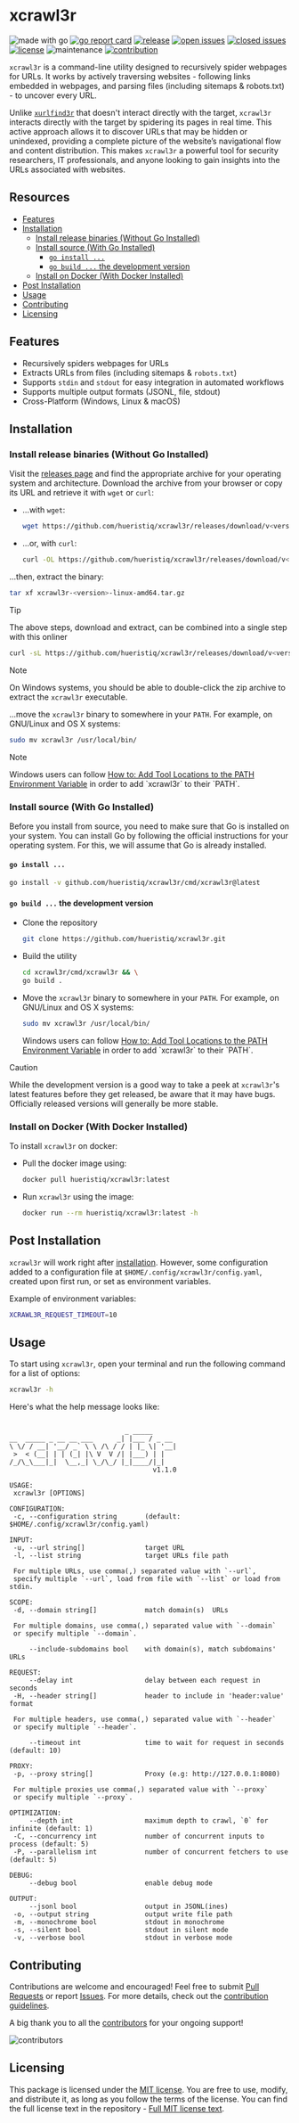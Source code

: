 # xcrawl3r

![made with go](https://img.shields.io/badge/made%20with-Go-1E90FF.svg) [![go report card](https://goreportcard.com/badge/github.com/hueristiq/xcrawl3r)](https://goreportcard.com/report/github.com/hueristiq/xcrawl3r) [![release](https://img.shields.io/github/release/hueristiq/xcrawl3r?style=flat&color=1E90FF)](https://github.com/hueristiq/xcrawl3r/releases) [![open issues](https://img.shields.io/github/issues-raw/hueristiq/xcrawl3r.svg?style=flat&color=1E90FF)](https://github.com/hueristiq/xcrawl3r/issues?q=is:issue+is:open) [![closed issues](https://img.shields.io/github/issues-closed-raw/hueristiq/xcrawl3r.svg?style=flat&color=1E90FF)](https://github.com/hueristiq/xcrawl3r/issues?q=is:issue+is:closed) [![license](https://img.shields.io/badge/license-MIT-gray.svg?color=1E90FF)](https://github.com/hueristiq/xcrawl3r/blob/master/LICENSE) ![maintenance](https://img.shields.io/badge/maintained%3F-yes-1E90FF.svg) [![contribution](https://img.shields.io/badge/contributions-welcome-1E90FF.svg)](https://github.com/hueristiq/xcrawl3r/blob/master/CONTRIBUTING.md)

`xcrawl3r` is a command-line utility designed to recursively spider webpages for URLs. It works by actively traversing websites - following links embedded in webpages, and parsing files (including sitemaps & robots.txt) - to uncover every URL.

Unlike [`xurlfind3r`](https://github.com/hueristiq/xurlfind3r/) that doesn't interact directly with the target, `xcrawl3r` interacts directly with the target by spidering its pages in real time. This active approach allows it to discover URLs that may be hidden or unindexed, providing a complete picture of the website’s navigational flow and content distribution. This makes `xcrawl3r` a powerful tool for security researchers, IT professionals, and anyone looking to gain insights into the URLs associated with websites.

## Resources

- [Features](#features)
- [Installation](#installation)
	- [Install release binaries (Without Go Installed)](#install-release-binaries-without-go-installed)
	- [Install source (With Go Installed)](#install-source-with-go-installed)
		- [`go install ...`](#go-install)
		- [`go build ...` the development version](#go-build--the-development-version)
	- [Install on Docker (With Docker Installed)](#install-on-docker-with-docker-installed)
- [Post Installation](#post-installation)
- [Usage](#usage)
- [Contributing](#contributing)
- [Licensing](#licensing)

## Features

- Recursively spiders webpages for URLs
- Extracts URLs from files (including sitemaps & `robots.txt`)
- Supports `stdin` and `stdout` for easy integration in automated workflows
- Supports multiple output formats (JSONL, file, stdout)
- Cross-Platform (Windows, Linux & macOS)

## Installation

### Install release binaries (Without Go Installed)

Visit the [releases page](https://github.com/hueristiq/xcrawl3r/releases) and find the appropriate archive for your operating system and architecture. Download the archive from your browser or copy its URL and retrieve it with `wget` or `curl`:

- ...with `wget`:

	```bash
	wget https://github.com/hueristiq/xcrawl3r/releases/download/v<version>/xcrawl3r-<version>-linux-amd64.tar.gz
	```

- ...or, with `curl`:

	```bash
	curl -OL https://github.com/hueristiq/xcrawl3r/releases/download/v<version>/xcrawl3r-<version>-linux-amd64.tar.gz
	```

...then, extract the binary:

```bash
tar xf xcrawl3r-<version>-linux-amd64.tar.gz
```

> [!TIP]
> The above steps, download and extract, can be combined into a single step with this onliner
> 
> ```bash
> curl -sL https://github.com/hueristiq/xcrawl3r/releases/download/v<version>/xcrawl3r-<version>-linux-amd64.tar.gz | tar -xzv
> ```

> [!NOTE]
> On Windows systems, you should be able to double-click the zip archive to extract the `xcrawl3r` executable.

...move the `xcrawl3r` binary to somewhere in your `PATH`. For example, on GNU/Linux and OS X systems:

```bash
sudo mv xcrawl3r /usr/local/bin/
```

> [!NOTE]
> Windows users can follow [How to: Add Tool Locations to the PATH Environment Variable](https://msdn.microsoft.com/en-us/library/office/ee537574(v=office.14).aspx) in order to add `xcrawl3r` to their `PATH`.

### Install source (With Go Installed)

Before you install from source, you need to make sure that Go is installed on your system. You can install Go by following the official instructions for your operating system. For this, we will assume that Go is already installed.

#### `go install ...`

```bash
go install -v github.com/hueristiq/xcrawl3r/cmd/xcrawl3r@latest
```

#### `go build ...` the development version

- Clone the repository

	```bash
	git clone https://github.com/hueristiq/xcrawl3r.git 
	```

- Build the utility

	```bash
	cd xcrawl3r/cmd/xcrawl3r && \
	go build .
	```

- Move the `xcrawl3r` binary to somewhere in your `PATH`. For example, on GNU/Linux and OS X systems:

	```bash
	sudo mv xcrawl3r /usr/local/bin/
	```

	Windows users can follow [How to: Add Tool Locations to the PATH Environment Variable](https://msdn.microsoft.com/en-us/library/office/ee537574(v=office.14).aspx) in order to add `xcrawl3r` to their `PATH`.


> [!CAUTION]
> While the development version is a good way to take a peek at `xcrawl3r`'s latest features before they get released, be aware that it may have bugs. Officially released versions will generally be more stable.

### Install on Docker (With Docker Installed)

To install `xcrawl3r` on docker:

- Pull the docker image using:

    ```bash
    docker pull hueristiq/xcrawl3r:latest
    ```

- Run `xcrawl3r` using the image:

    ```bash
    docker run --rm hueristiq/xcrawl3r:latest -h
    ```

## Post Installation

`xcrawl3r` will work right after [installation](#installation). However, some configuration added to a configuration file at `$HOME/.config/xcrawl3r/config.yaml`, created upon first run, or set as environment variables.

Example of environment variables:

```bash
XCRAWL3R_REQUEST_TIMEOUT=10
```

## Usage

To start using `xcrawl3r`, open your terminal and run the following command for a list of options:

```bash
xcrawl3r -h
```

Here's what the help message looks like:

```text

                             _ _____
__  _____ _ __ __ ___      _| |___ / _ __
\ \/ / __| '__/ _` \ \ /\ / / | |_ \| '__|
 >  < (__| | | (_| |\ V  V /| |___) | |
/_/\_\___|_|  \__,_| \_/\_/ |_|____/|_|
                                    v1.1.0

USAGE:
 xcrawl3r [OPTIONS]

CONFIGURATION:
 -c, --configuration string       (default: $HOME/.config/xcrawl3r/config.yaml)

INPUT:
 -u, --url string[]               target URL
 -l, --list string                target URLs file path

 For multiple URLs, use comma(,) separated value with `--url`,
 specify multiple `--url`, load from file with `--list` or load from stdin.

SCOPE:
 -d, --domain string[]            match domain(s)  URLs

 For multiple domains, use comma(,) separated value with `--domain`
 or specify multiple `--domain`.

     --include-subdomains bool    with domain(s), match subdomains' URLs

REQUEST:
     --delay int                  delay between each request in seconds
 -H, --header string[]            header to include in 'header:value' format

 For multiple headers, use comma(,) separated value with `--header`
 or specify multiple `--header`.

     --timeout int                time to wait for request in seconds (default: 10)

PROXY:
 -p, --proxy string[]             Proxy (e.g: http://127.0.0.1:8080)

 For multiple proxies use comma(,) separated value with `--proxy`
 or specify multiple `--proxy`.

OPTIMIZATION:
     --depth int                  maximum depth to crawl, `0` for infinite (default: 1)
 -C, --concurrency int            number of concurrent inputs to process (default: 5)
 -P, --parallelism int            number of concurrent fetchers to use (default: 5)

DEBUG:
     --debug bool                 enable debug mode

OUTPUT:
     --jsonl bool                 output in JSONL(ines)
 -o, --output string              output write file path
 -m, --monochrome bool            stdout in monochrome
 -s, --silent bool                stdout in silent mode
 -v, --verbose bool               stdout in verbose mode

```

## Contributing

Contributions are welcome and encouraged! Feel free to submit [Pull Requests](https://github.com/hueristiq/xcrawl3r/pulls) or report [Issues](https://github.com/hueristiq/xcrawl3r/issues). For more details, check out the [contribution guidelines](https://github.com/hueristiq/xcrawl3r/blob/master/CONTRIBUTING.md).

A big thank you to all the [contributors](https://github.com/hueristiq/xcrawl3r/graphs/contributors) for your ongoing support!

![contributors](https://contrib.rocks/image?repo=hueristiq/xcrawl3r&max=500)

## Licensing

This package is licensed under the [MIT license](https://opensource.org/license/mit). You are free to use, modify, and distribute it, as long as you follow the terms of the license. You can find the full license text in the repository - [Full MIT license text](https://github.com/hueristiq/xcrawl3r/blob/master/LICENSE).